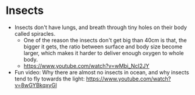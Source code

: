 # Insects
- Insects don't have lungs, and breath through tiny holes on their body called spiracles.
  - One of the reason the insects don't get big than 40cm is that, the bigger it gets, the ratio between surface and body size become larger, which makes it harder to deliver enough oxygen to whole body.
  - https://www.youtube.com/watch?v=wMbi_NcI2JY
- Fun video: Why there are almost no insects in ocean, and why insects tend to fly towards the light: https://www.youtube.com/watch?v=8wGYBkqxyGI
